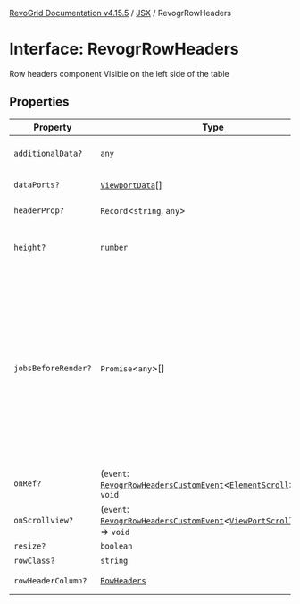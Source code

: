 [RevoGrid Documentation v4.15.5](README.md) / [JSX](Namespace.JSX.md) / RevogrRowHeaders

# Interface: RevogrRowHeaders

Row headers component
Visible on the left side of the table

## Properties

| Property | Type | Description | Defined in |
| ------ | ------ | ------ | ------ |
| `additionalData?` | `any` | Additional data to pass to renderer | [src/components.d.ts:2214](https://github.com/revolist/revogrid/blob/e4de5901d3a858ae9e9a420f27ffcd2a33073a79/src/components.d.ts#L2214) |
| `dataPorts?` | [`ViewportData`](TypeAlias.ViewportData.md)[] | Viewport data | [src/components.d.ts:2218](https://github.com/revolist/revogrid/blob/e4de5901d3a858ae9e9a420f27ffcd2a33073a79/src/components.d.ts#L2218) |
| `headerProp?` | `Record`\<`string`, `any`\> | Header props | [src/components.d.ts:2222](https://github.com/revolist/revogrid/blob/e4de5901d3a858ae9e9a420f27ffcd2a33073a79/src/components.d.ts#L2222) |
| `height?` | `number` | Header height to setup row headers | [src/components.d.ts:2226](https://github.com/revolist/revogrid/blob/e4de5901d3a858ae9e9a420f27ffcd2a33073a79/src/components.d.ts#L2226) |
| `jobsBeforeRender?` | `Promise`\<`any`\>[] | Prevent rendering until job is done. Can be used for initial rendering performance improvement. When several plugins require initial rendering this will prevent double initial rendering. | [src/components.d.ts:2230](https://github.com/revolist/revogrid/blob/e4de5901d3a858ae9e9a420f27ffcd2a33073a79/src/components.d.ts#L2230) |
| `onRef?` | (`event`: [`RevogrRowHeadersCustomEvent`](Interface.RevogrRowHeadersCustomEvent.md)\<[`ElementScroll`](Interface.ElementScroll.md)\>) => `void` | Register element to scroll | [src/components.d.ts:2234](https://github.com/revolist/revogrid/blob/e4de5901d3a858ae9e9a420f27ffcd2a33073a79/src/components.d.ts#L2234) |
| `onScrollview?` | (`event`: [`RevogrRowHeadersCustomEvent`](Interface.RevogrRowHeadersCustomEvent.md)\<[`ViewPortScrollEvent`](TypeAlias.ViewPortScrollEvent.md)\>) => `void` | Scroll viewport | [src/components.d.ts:2238](https://github.com/revolist/revogrid/blob/e4de5901d3a858ae9e9a420f27ffcd2a33073a79/src/components.d.ts#L2238) |
| `resize?` | `boolean` | Enable resize | [src/components.d.ts:2242](https://github.com/revolist/revogrid/blob/e4de5901d3a858ae9e9a420f27ffcd2a33073a79/src/components.d.ts#L2242) |
| `rowClass?` | `string` | Row class | [src/components.d.ts:2246](https://github.com/revolist/revogrid/blob/e4de5901d3a858ae9e9a420f27ffcd2a33073a79/src/components.d.ts#L2246) |
| `rowHeaderColumn?` | [`RowHeaders`](Interface.RowHeaders.md) | Row header column | [src/components.d.ts:2250](https://github.com/revolist/revogrid/blob/e4de5901d3a858ae9e9a420f27ffcd2a33073a79/src/components.d.ts#L2250) |
